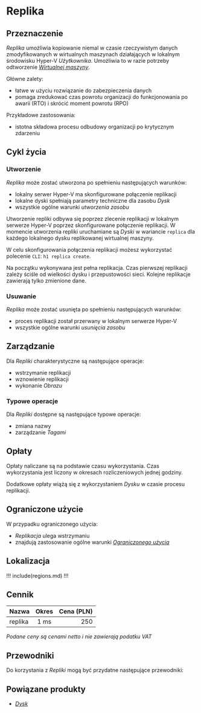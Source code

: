 # Replika

## Przeznaczenie

*Replika* umożliwia kopiowanie niemal w czasie rzeczywistym danych zmodyfikowanych w wirtualnych maszynach działających w lokalnym środowisku Hyper-V *Użytkownika*. Umożliwia to w razie potrzeby odtworzenie *[Wirtualnej maszyny](/resource/compute/virtual-machine.md)*.

Główne zalety:

 * łatwe w użyciu rozwiązanie do zabezpieczenia danych
 * pomaga zredukować czas powrotu organizacji do funkcjonowania po awarii (RTO) i skrócić moment powrotu (RPO)

Przykładowe zastosowania:

 * istotna składowa procesu odbudowy organizacji po krytycznym zdarzeniu

<!-- TODO: Czy wszystko?-->
## Cykl życia

### Utworzenie

*Replika* może zostać utworzona po spełnieniu następujących warunków:

 * lokalny serwer Hyper-V ma skonfigurowane połączenie replikacji
 * lokalne dyski spełniają parametry techniczne dla zasobu *Dysk*
 * wszystkie ogólne warunki *utworzenia zasobu*

Utworzenie repliki odbywa się poprzez zlecenie replikacji w lokalnym serwerze Hyper-V poprzez skonfigurowane połączenie replikacji. W momencie utworzenia repliki uruchamiane są *Dyski* w wariancie ```replica``` dla każdego lokalnego dysku replikowanej wirtualnej maszyny.

W celu skonfigurowania połączenia replikacji możesz wykorzystać polecenie ```CLI```: ```h1 replica create```.

Na początku wykonywana jest pełna replikacja. Czas pierwszej replikacji zależy ściśle od wielkości dysku i przepustowości sieci. Kolejne replikacje zawierają tylko zmienione dane.

### Usuwanie

*Replika* może zostać usunięta po spełnieniu następujących warunków:

 * proces replikacji został przerwany w lokalnym serwerze Hyper-V
 * wszystkie ogólne warunki *usunięcia zasobu*

## Zarządzanie

Dla *Repliki* charakterystyczne są następujące operacje:

 * wstrzymanie replikacji
 * wznowienie replikacji
 * wykonanie *Obrazu*

### Typowe operacje

Dla *Repliki* dostępne są następujące typowe operacje:

 * zmiana nazwy
 * zarządzanie *Tagami*

## Opłaty

Opłaty naliczane są na podstawie czasu wykorzystania. Czas wykorzystania jest liczony w okresach rozliczeniowych jednej godziny.

Dodatkowe opłaty wiążą się z wykorzystaniem *Dysku* w czasie procesu replikacji.

## Ograniczone użycie

W przypadku ograniczonego użycia:

 * *Replikacja* ulega wstrzymaniu
 * znajdują zastosowanie ogólne warunki *[Ograniczonego użycia](/platform/resource.md#ograniczone-uzycie)*

## Lokalizacja

!!! include(regions.md) !!!

<!--
## Parametry techniczne

Parametry techniczne            | Wartość
--------------------------------| ---
minimum Hyper-V version         | ???

// TODO: minimum version of hyper-v host
-->

## Cennik

Nazwa       | Okres  | Cena (PLN)
----------- | :----: | ---------:
replika     | 1 ms   |     250

*Podane ceny są cenami netto i nie zawierają podatku VAT*

<!--
Transfer is not availabe due following reason:
- replica includes disk as composite of multiple resources
-->

## Przewodniki

Do korzystania z *Repliki* mogą być przydatne następujące przewodniki:

<PageList path_re="guide/compute/replica/"/>

## Powiązane produkty

 * *[Dysk](/resource/storage/disk.md)*
